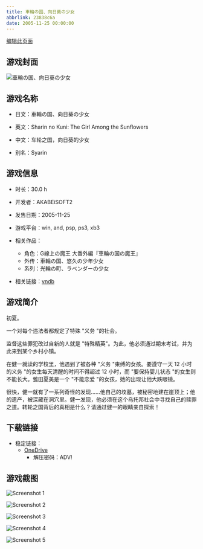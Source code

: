 ```yaml
---
title: 車輪の国、向日葵の少女
abbrlink: 23838c6a
date: 2005-11-25 00:00:00
---
```

[编辑此页面](https://github.com/ACG-3/ADV3-source/blob/main/source/_posts/games/%E8%BB%8A%E8%BC%AA%E3%81%AE%E5%9B%BD%E3%80%81%E5%90%91%E6%97%A5%E8%91%B5%E3%81%AE%E5%B0%91%E5%A5%B3.md)

## 游戏封面

![車輪の国、向日葵の少女](https://pan.timero.xyz/d/onedrive/img_lib_001/%E8%BB%8A%E8%BC%AA%E3%81%AE%E5%9B%BD%E3%80%81%E5%90%91%E6%97%A5%E8%91%B5%E3%81%AE%E5%B0%91%E5%A5%B3_cover.avif)


## 游戏名称

- 日文：車輪の国、向日葵の少女
- 英文：Sharin no Kuni: The Girl Among the Sunflowers
- 中文：车轮之国，向日葵的少女

- 别名：Syarin


## 游戏信息

- 时长：30.0 h
- 开发者：AKABEiSOFT2
- 发售日期：2005-11-25
- 游戏平台：win, and, psp, ps3, xb3
- 相关作品：
   - 角色：G線上の魔王 大番外編『車輪の国の魔王』
   - 外传：車輪の国、悠久の少年少女
   - 系列：光輪の町、ラベンダーの少女

- 相关链接：[vndb](https://vndb.org/v57)


## 游戏简介

初夏。  

一个对每个违法者都规定了特殊 "义务 "的社会。  

监督这些罪犯改过自新的人就是 "特殊精英"。为此，他必须通过期末考试，并为此来到某个乡村小镇。  

在健一就读的学校里，他遇到了被各种 "义务 "束缚的女孩。要遵守一天 12 小时的义务 "的女生每天清醒的时间不得超过 12 小时，而 "要保持婴儿状态 "的女生则不能长大。雏田夏美是一个 "不能恋爱 "的女孩，她的出现让他大跌眼镜。  

很快，健一就有了一系列奇怪的发现......他自己的坟墓，被秘密地建在崖顶上；他的遗产，被深藏在洞穴里。健一发现，他必须在这个乌托邦社会中寻找自己的赎罪之道。转轮之国背后的真相是什么？请通过健一的眼睛亲自探索！  




## 下载链接

- 稳定链接：
    - [OneDrive](https://pan.timero.xyz/onedrive/adv_lib_001/%E8%BB%8A%E8%BC%AA%E3%81%AE%E5%9B%BD%E3%80%81%E5%90%91%E6%97%A5%E8%91%B5%E3%81%AE%E5%B0%91%E5%A5%B3)
        - 解压密码：ADV!



## 游戏截图


![Screenshot 1](https://pan.timero.xyz/d/onedrive/img_lib_001/%E8%BB%8A%E8%BC%AA%E3%81%AE%E5%9B%BD%E3%80%81%E5%90%91%E6%97%A5%E8%91%B5%E3%81%AE%E5%B0%91%E5%A5%B3_Screenshot_1.avif)

![Screenshot 2](https://pan.timero.xyz/d/onedrive/img_lib_001/%E8%BB%8A%E8%BC%AA%E3%81%AE%E5%9B%BD%E3%80%81%E5%90%91%E6%97%A5%E8%91%B5%E3%81%AE%E5%B0%91%E5%A5%B3_Screenshot_2.avif)

![Screenshot 3](https://pan.timero.xyz/d/onedrive/img_lib_001/%E8%BB%8A%E8%BC%AA%E3%81%AE%E5%9B%BD%E3%80%81%E5%90%91%E6%97%A5%E8%91%B5%E3%81%AE%E5%B0%91%E5%A5%B3_Screenshot_3.avif)

![Screenshot 4](https://pan.timero.xyz/d/onedrive/img_lib_001/%E8%BB%8A%E8%BC%AA%E3%81%AE%E5%9B%BD%E3%80%81%E5%90%91%E6%97%A5%E8%91%B5%E3%81%AE%E5%B0%91%E5%A5%B3_Screenshot_4.avif)

![Screenshot 5](https://pan.timero.xyz/d/onedrive/img_lib_001/%E8%BB%8A%E8%BC%AA%E3%81%AE%E5%9B%BD%E3%80%81%E5%90%91%E6%97%A5%E8%91%B5%E3%81%AE%E5%B0%91%E5%A5%B3_Screenshot_5.avif)

